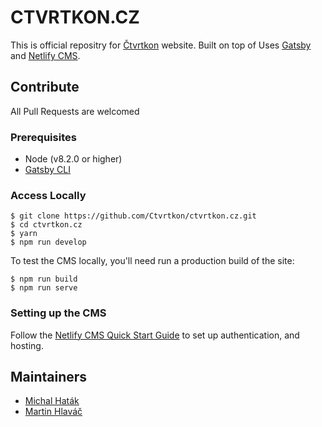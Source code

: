 # CTVRTKON.CZ

This is official repositry for [Čtvrtkon](http://ctvrtkon.cz) website. 
Built on top of Uses [Gatsby](https://www.gatsbyjs.org/) and [Netlify CMS](https://www.netlifycms.org). 

## Contribute

All Pull Requests are welcomed

### Prerequisites

- Node (v8.2.0 or higher)
- [Gatsby CLI](https://www.gatsbyjs.org/docs/)

### Access Locally
```
$ git clone https://github.com/Ctvrtkon/ctvrtkon.cz.git
$ cd ctvrtkon.cz
$ yarn
$ npm run develop
```
To test the CMS locally, you'll need run a production build of the site:
```
$ npm run build
$ npm run serve
```

### Setting up the CMS
Follow the [Netlify CMS Quick Start Guide](https://www.netlifycms.org/docs/quick-start/#authentication) to set up authentication, and hosting.

## Maintainers

* [Michal Haták](https://github.com/Twista)
* [Martin Hlaváč](https://github.com/hlavacm)